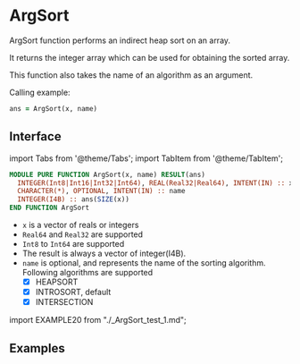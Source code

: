 # ArgSort

ArgSort function performs an indirect heap sort on an array.

It returns the integer array which can be used for obtaining the sorted array.

This function also takes the name of an algorithm as an argument.

Calling example:

```fortran
ans = ArgSort(x, name)
```

## Interface

import Tabs from '@theme/Tabs';
import TabItem from '@theme/TabItem';

<Tabs>
<TabItem value="interface" label="܀ Interface" default>

```fortran
MODULE PURE FUNCTION ArgSort(x, name) RESULT(ans)
  INTEGER(Int8|Int16|Int32|Int64), REAL(Real32|Real64), INTENT(IN) :: x(:)
  CHARACTER(*), OPTIONAL, INTENT(IN) :: name
  INTEGER(I4B) :: ans(SIZE(x))
END FUNCTION ArgSort
```

- `x` is a vector of reals or integers
- `Real64` and `Real32` are supported
- `Int8` to `Int64` are supported
- The result is always a vector of integer(I4B).
- `name` is optional, and represents the name of the sorting algorithm. Following algorithms are supported
  - [x] HEAPSORT
  - [x] INTROSORT, default
  - [x] INTERSECTION

</TabItem>

<TabItem value="example" label="️܀ See example">

import EXAMPLE20 from "./_ArgSort_test_1.md";

<EXAMPLE20 />

</TabItem>

<TabItem value="close" label="↢ ">

</TabItem>
</Tabs>

## Examples
